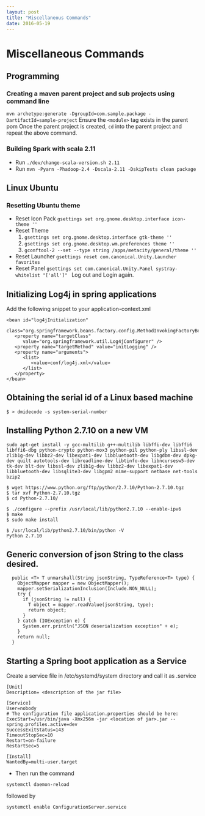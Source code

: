 ```yaml
---
layout: post
title: "Miscellaneous Commands"
date: 2016-05-19
---
```


# Miscellaneous Commands

## Programming
### Creating a maven parent project and sub projects using command line 
 
`mvn archetype:generate -DgroupId=com.sample.package -DartifactId=sample-project`
Ensure the  `<module>` tag exists in the parent pom
Once the parent project is created, `cd` into the parent project and repeat the above command. 

### Building Spark with scala 2.11
* Run `./dev/change-scala-version.sh 2.11`
* Run `mvn -Pyarn -Phadoop-2.4 -Dscala-2.11 -DskipTests clean package`


## Linux Ubuntu
### Resetting Ubuntu theme

* Reset Icon Pack `gsettings set org.gnome.desktop.interface icon-theme ''`
* Reset Theme 
  1. `gsettings set org.gnome.desktop.interface gtk-theme ''`
  2. `gsettings set org.gnome.desktop.wm.preferences theme ''`
  3. `gconftool-2 --set --type string /apps/metacity/general/theme ''`
* Reset Launcher `gsettings reset com.canonical.Unity.Launcher favorites`
* Reset Panel `gsettings set com.canonical.Unity.Panel systray-whitelist "['all']" `
Log out and Login again. 

## Initializing Log4j in spring applications

Add the following snippet to your application-context.xml
```
<bean id="log4jInitialization"
 class="org.springframework.beans.factory.config.MethodInvokingFactoryBean">
   <property name="targetClass"
      value="org.springframework.util.Log4jConfigurer" />
   <property name="targetMethod" value="initLogging" />
   <property name="arguments">
      <list>
         <value>conf/log4j.xml</value>
      </list>
   </property>
</bean>
```

## Obtaining the serial id of a Linux based machine
``` $ > dmidecode -s system-serial-number  ```

## Installing Python 2.7.10 on a new VM 
``` 
sudo apt-get install -y gcc-multilib g++-multilib libffi-dev libffi6 libffi6-dbg python-crypto python-mox3 python-pil python-ply libssl-dev zlib1g-dev libbz2-dev libexpat1-dev libbluetooth-dev libgdbm-dev dpkg-dev quilt autotools-dev libreadline-dev libtinfo-dev libncursesw5-dev tk-dev blt-dev libssl-dev zlib1g-dev libbz2-dev libexpat1-dev libbluetooth-dev libsqlite3-dev libgpm2 mime-support netbase net-tools bzip2

$ wget https://www.python.org/ftp/python/2.7.10/Python-2.7.10.tgz
$ tar xvf Python-2.7.10.tgz
$ cd Python-2.7.10/

$ ./configure --prefix /usr/local/lib/python2.7.10 --enable-ipv6
$ make
$ sudo make install

$ /usr/local/lib/python2.7.10/bin/python -V
Python 2.7.10 
```

## Generic conversion of json String to the class desired. 

```
  public <T> T unmarshall(String jsonString, TypeReference<T> type) {
    ObjectMapper mapper = new ObjectMapper();
    mapper.setSerializationInclusion(Include.NON_NULL);
    try {
      if (jsonString != null) {
        T object = mapper.readValue(jsonString, type);
        return object;
      }
    } catch (IOException e) {
      System.err.println("JSON deserialization exception" + e);
    }
    return null;
  }
```
## Starting a Spring boot application as a Service 

Create a service file in /etc/systemd/system directory and call it as <jar file name>.service

```
[Unit]
Description= <description of the jar file>

[Service]
User=nobody
# The configuration file application.properties should be here:
ExecStart=/usr/bin/java -Xmx256m -jar <location of jar>.jar --spring.profiles.active=dev
SuccessExitStatus=143
TimeoutStopSec=10
Restart=on-failure
RestartSec=5

[Install]
WantedBy=multi-user.target
```
* Then run the command 
```
systemctl daemon-reload 
```
followed by 
```
systemctl enable ConfigurationServer.service 
```
